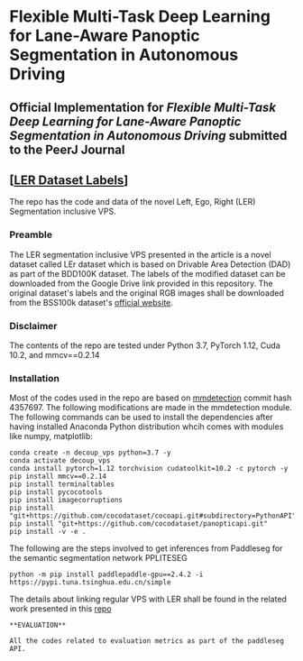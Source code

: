 
# Flexible Multi-Task Deep Learning for Lane-Aware Panoptic Segmentation in Autonomous Driving 

## **Official Implementation for *Flexible Multi-Task Deep Learning for Lane-Aware Panoptic Segmentation in Autonomous Driving* submitted to the PeerJ Journal**
## [[LER Dataset Labels](https://drive.google.com/drive/folders/17ur_H7CkwFBAZug-QVM4NauiBSPmAl4b?usp=drive_link)] 

The repo has the code and data of the novel Left, Ego, Right (LER) Segmentation inclusive VPS.

### Preamble
The LER segmentation inclusive VPS presented in the article is a novel dataset  called LEr dataset which is based on Drivable Area Detection (DAD) as part of the BDD100K dataset. The labels of the modified dataset can be downloaded from the Google Drive link provided in this repository. The original dataset's labels and the original RGB images shall be downloaded from the BSS100k dataset's [official website](https://bair.berkeley.edu/blog/2018/05/30/bdd).
### Disclaimer
The contents of the repo are tested under Python 3.7, PyTorch 1.12, Cuda 10.2, and mmcv==0.2.14

### Installation
Most of the codes used in the repo are based on [mmdetection](https://github.com/open-mmlab/mmdetection) commit hash 4357697. The following modifications are made in the mmdetection module.
The following commands can be used to install the dependencies after having installed Anaconda Python distribution whcih comes with modules like numpy, matplotlib:

```
conda create -n decoup_vps python=3.7 -y
conda activate decoup_vps
conda install pytorch=1.12 torchvision cudatoolkit=10.2 -c pytorch -y
pip install mmcv==0.2.14
pip install terminaltables
pip install pycocotools
pip install imagecorruptions
pip install "git+https://github.com/cocodataset/cocoapi.git#subdirectory=PythonAPI"
pip install "git+https://github.com/cocodataset/panopticapi.git"
pip install -v -e .

```

The following are the steps involved to get inferences from Paddleseg for the semantic segmentation network PPLITESEG 
```
python -m pip install paddlepaddle-gpu==2.4.2 -i https://pypi.tuna.tsinghua.edu.cn/simple
```
The details about linking regular VPS with LER shall be found in the related work presented in this [repo](https://github.com/SubhasreePasupathi/Decoupled_VPS)
```
**EVALUATION**

All the codes related to evaluation metrics as part of the paddleseg API.


